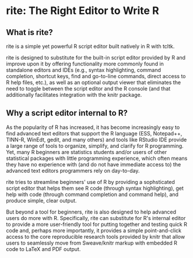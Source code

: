 rite: The Right Editor to Write R
========

## What is rite? ##

rite is a simple yet powerful R script editor built natively in R with tcltk.

rite is designed to substitute for the built-in script editor provided by R and improve upon it by offering functionality more commonly found in standalone editors and IDEs (e.g., syntax highlighting, command completion, shortcut keys, find and go-to-line commands, direct access to R help files, etc.), as well as an optional output viewer that eliminates the need to toggle between the script editor and the R console (and that additionally facilitates integration with the knitr package.

## Why a script editor internal to R? ##

As the popularity of R has increased, it has become increasingly easy to find advanced text editors that support the R language (ESS, Notepad++, TINN-R, WinEdt, gedit, and many others) and tools like RStudio IDE provide a large range of tools to organize, simplify, and clarify for R programming. Yet, many R beginners are statistics students and/or users of other statistical packages with little programming experience, which often means they have no experience with (and do not have immediate access to) the advanced text editors programmers rely on day-to-day.

rite tries to streamline beginners' use of R by providing a sophsticated script editor that helps them see R code (through syntax highlighting), get help with code (through command completion and command help), and produce simple, clear output.

But beyond a tool for beginners, rite is also designed to help advanced users do more with R. Specifically, rite can substitute for R's internal editor to provide a more user-friendly tool for putting together and testing quick R code and, perhaps more importantly, it provides a simple point-and-click access to the core reproducible research tools provided by knitr that allow users to seamlessly move from Sweave/knitr markup with embedded R code to LaTeX and PDF output.
